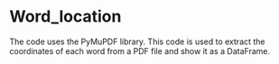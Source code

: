 # Word_location
The code uses the PyMuPDF library.
This code is used to extract the coordinates of each word from a PDF file and show it as a DataFrame.
